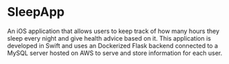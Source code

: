 # SleepApp

An iOS application that allows users to keep track of how many hours they sleep every night and give health advice based on it.
This application is developed in Swift and uses an Dockerized Flask backend connected to a MySQL server hosted on AWS to serve and store information
for each user.
